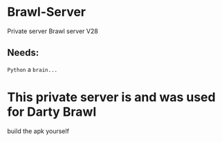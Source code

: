 # Brawl-Server
Private server Brawl server V28
## Needs:
`Python`
a `brain...`
# This private server is and was used for Darty Brawl
build the apk yourself
